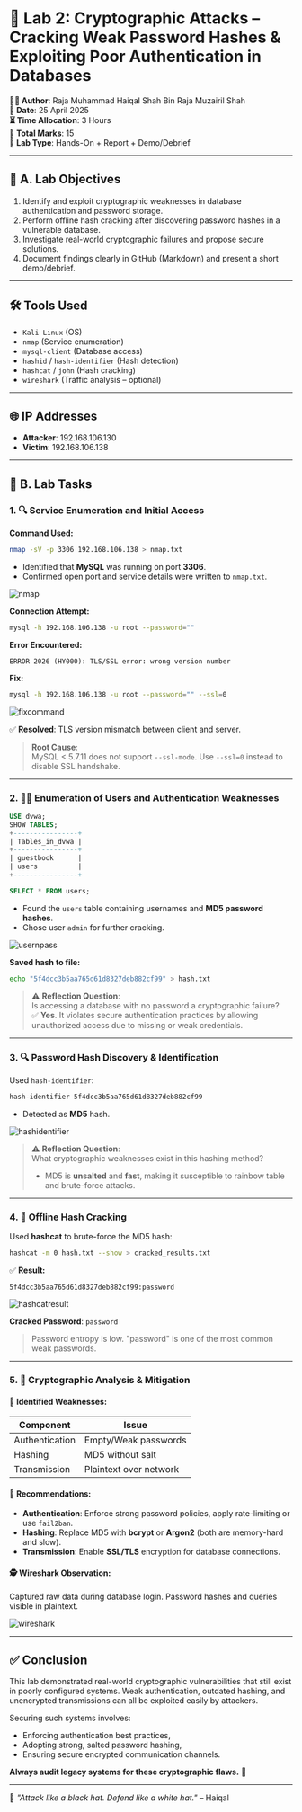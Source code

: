 
# 🔐 Lab 2: Cryptographic Attacks – Cracking Weak Password Hashes & Exploiting Poor Authentication in Databases

**👨‍💻 Author**: Raja Muhammad Haiqal Shah Bin Raja Muzairil Shah  
**📅 Date**: 25 April 2025  
**⏳ Time Allocation**: 3 Hours  
**📝 Total Marks**: 15  
**🧩 Lab Type**: Hands-On + Report + Demo/Debrief  

---

## 🧠 A. Lab Objectives

1. Identify and exploit cryptographic weaknesses in database authentication and password storage.
2. Perform offline hash cracking after discovering password hashes in a vulnerable database.
3. Investigate real-world cryptographic failures and propose secure solutions.
4. Document findings clearly in GitHub (Markdown) and present a short demo/debrief.

---

## 🛠️ Tools Used

- `Kali Linux` (OS)
- `nmap` (Service enumeration)  
- `mysql-client` (Database access)  
- `hashid` / `hash-identifier` (Hash detection)  
- `hashcat` / `john` (Hash cracking)  
- `wireshark` (Traffic analysis – optional)

---

## 🌐 IP Addresses

- **Attacker**: 192.168.106.130  
- **Victim**: 192.168.106.138  

---

## 🧩 B. Lab Tasks

### 1. 🔍 Service Enumeration and Initial Access

**Command Used:**

```bash
nmap -sV -p 3306 192.168.106.138 > nmap.txt
```

- Identified that **MySQL** was running on port **3306**.
- Confirmed open port and service details were written to `nmap.txt`.

![nmap](Screenshots/nmap.png)

**Connection Attempt:**

```bash
mysql -h 192.168.106.138 -u root --password=""
```

**Error Encountered:**
```
ERROR 2026 (HY000): TLS/SSL error: wrong version number
```

**Fix:**

```bash
mysql -h 192.168.106.138 -u root --password="" --ssl=0
```

![fixcommand](Screenshots/fixcommand.png)

✅ **Resolved**: TLS version mismatch between client and server.

> **Root Cause**:  
> MySQL < 5.7.11 does not support `--ssl-mode`. Use `--ssl=0` instead to disable SSL handshake.

---

### 2. 🧑‍💻 Enumeration of Users and Authentication Weaknesses

```sql
USE dvwa;
SHOW TABLES;
+----------------+
| Tables_in_dvwa |
+----------------+
| guestbook      |
| users          |
+----------------+

SELECT * FROM users;
```

- Found the `users` table containing usernames and **MD5 password hashes**.
- Chose user `admin` for further cracking.

![usernpass](Screenshots/usernpass.png)

**Saved hash to file:**

```bash
echo "5f4dcc3b5aa765d61d8327deb882cf99" > hash.txt
```

> ⚠️ **Reflection Question**:  
> Is accessing a database with no password a cryptographic failure?  
> ✅ **Yes**. It violates secure authentication practices by allowing unauthorized access due to missing or weak credentials.

---

### 3. 🔍 Password Hash Discovery & Identification

Used `hash-identifier`:

```bash
hash-identifier 5f4dcc3b5aa765d61d8327deb882cf99
```

- Detected as **MD5** hash.

![hashidentifier](Screenshots/hashidentifier.png)

> ⚠️ **Reflection Question**:  
> What cryptographic weaknesses exist in this hashing method?  
> - MD5 is **unsalted** and **fast**, making it susceptible to rainbow table and brute-force attacks.

---

### 4. 🧨 Offline Hash Cracking

Used **hashcat** to brute-force the MD5 hash:

```bash
hashcat -m 0 hash.txt --show > cracked_results.txt
```

✅ **Result:**
```text
5f4dcc3b5aa765d61d8327deb882cf99:password
```

![hashcatresult](Screenshots/hashcatresult.png)

**Cracked Password**: `password`

> Password entropy is low. "password" is one of the most common weak passwords.

---

### 5. 🔐 Cryptographic Analysis & Mitigation

#### 🔎 Identified Weaknesses:

| Component     | Issue                         |
|---------------|-------------------------------|
| Authentication | Empty/Weak passwords          |
| Hashing        | MD5 without salt              |
| Transmission   | Plaintext over network        |

#### 🔧 Recommendations:

- **Authentication**: Enforce strong password policies, apply rate-limiting or use `fail2ban`.
- **Hashing**: Replace MD5 with **bcrypt** or **Argon2** (both are memory-hard and slow).
- **Transmission**: Enable **SSL/TLS** encryption for database connections.

#### 🕵️ Wireshark Observation:

Captured raw data during database login. Password hashes and queries visible in plaintext.

![wireshark](Screenshots/wirehark.png)

---

## ✅ Conclusion

This lab demonstrated real-world cryptographic vulnerabilities that still exist in poorly configured systems. Weak authentication, outdated hashing, and unencrypted transmissions can all be exploited easily by attackers.

Securing such systems involves:
- Enforcing authentication best practices,
- Adopting strong, salted password hashing,
- Ensuring secure encrypted communication channels.

**Always audit legacy systems for these cryptographic flaws.** 🔐

---

🧠 *"Attack like a black hat. Defend like a white hat."* – Haiqal

